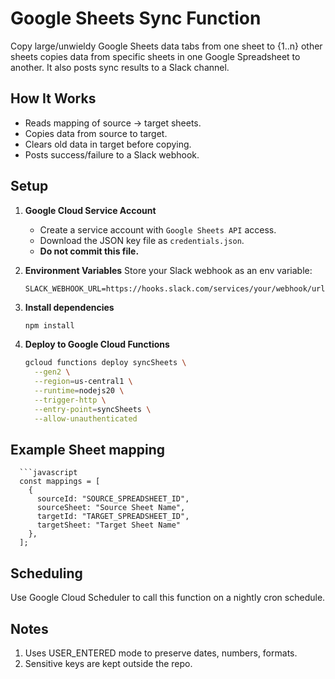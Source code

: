 # Google Sheets Sync Function

Copy large/unwieldy Google Sheets data tabs from one sheet to {1..n} other sheets copies data from specific sheets in one Google Spreadsheet to another. It also posts sync results to a Slack channel.

## How It Works
- Reads mapping of source → target sheets.
- Copies data from source to target.
- Clears old data in target before copying.
- Posts success/failure to a Slack webhook.

## Setup
1. **Google Cloud Service Account**
   - Create a service account with `Google Sheets API` access.
   - Download the JSON key file as `credentials.json`.
   - **Do not commit this file.**

2. **Environment Variables**
   Store your Slack webhook as an env variable:
   ```
   SLACK_WEBHOOK_URL=https://hooks.slack.com/services/your/webhook/url
   ```

3. **Install dependencies**
   ```bash
   npm install
   ```

4. **Deploy to Google Cloud Functions**

   ```bash
   gcloud functions deploy syncSheets \
     --gen2 \
     --region=us-central1 \
     --runtime=nodejs20 \
     --trigger-http \
     --entry-point=syncSheets \
     --allow-unauthenticated
   ```

## Example Sheet mapping

      ```javascript
      const mappings = [
        {
          sourceId: "SOURCE_SPREADSHEET_ID",
          sourceSheet: "Source Sheet Name",
          targetId: "TARGET_SPREADSHEET_ID",
          targetSheet: "Target Sheet Name"
        },
      ];

## Scheduling
Use Google Cloud Scheduler to call this function on a nightly cron schedule.

## Notes
1. Uses USER_ENTERED mode to preserve dates, numbers, formats.
2. Sensitive keys are kept outside the repo.
